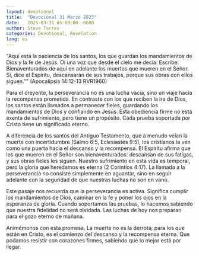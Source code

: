 ```yaml
---
layout: devotional
title:  "Devocional 31 Marzo 2025"
date:   2025-03-31 05:00:00 -0600
author: Steve Torres
categories: Devotional, Revelation
lang: es
---
```


<div class="scripture">
  "Aquí está la paciencia de los santos, los que guardan los mandamientos de Dios y la fe de Jesús. Oí una voz que desde el cielo me decía: Escribe: Bienaventurados de aquí en adelante los muertos que mueren en el Señor. Sí, dice el Espíritu, descansarán de sus trabajos, porque sus obras con ellos siguen."" (Apocalipsis 14:12-13 RVR1960)
</div>

Para el creyente, la perseverancia no es una lucha vacía, sino un viaje hacia la recompensa prometida. En contraste con los que reciben la ira de Dios, los santos están llamados a permanecer fieles, guardando los mandamientos de Dios y confiando en Jesús. Esta obediencia firme no está exenta de sufrimiento, pero tiene un propósito. Cada prueba soportada por Cristo tiene un significado eterno.

A diferencia de los santos del Antiguo Testamento, que a menudo veían la muerte con incertidumbre (Salmo 6:5, Eclesiastés 9:5), los cristianos la ven como una puerta hacia el descanso y la recompensa. El Espíritu afirma que los que mueren en el Señor son bienaventurados: descansan de sus fatigas, y sus obras fieles les siguen. Nuestro sufrimiento en esta vida es temporal, pero la gloria que heredamos es eterna (2 Corintios 4:17). La llamada a la perseverancia no consiste simplemente en aguantar, sino en seguir adelante con la seguridad de que nuestras luchas no son en vano.

Este pasaje nos recuerda que la perseverancia es activa. Significa cumplir los mandamientos de Dios, caminar en la fe y poner los ojos en la esperanza de gloria. Cuando soportamos las pruebas, lo hacemos sabiendo que nuestra fidelidad no será olvidada. Las luchas de hoy nos preparan para el gozo eterno de mañana.

Animémonos con esta promesa. La muerte no es la derrota; para los que están en Cristo, es el comienzo del descanso y la recompensa eterna. Que podamos resistir con corazones firmes, sabiendo que lo mejor está por llegar.